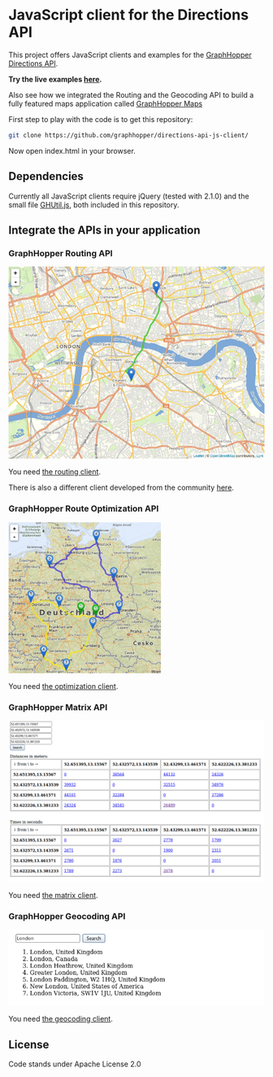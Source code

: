 # JavaScript client for the Directions API

This project offers JavaScript clients and examples for the [GraphHopper Directions API](https://graphhopper.com).

**Try the live examples [here](https://graphhopper.com/api/1/examples/).**

Also see how we integrated the Routing and the Geocoding API to build a fully featured maps application called [GraphHopper Maps](https://graphhopper.com/maps/)

First step to play with the code is to get this repository:

```bash
git clone https://github.com/graphhopper/directions-api-js-client/
```

Now open index.html in your browser.

## Dependencies

Currently all JavaScript clients require jQuery (tested with 2.1.0) and the
small file [GHUtil.js](./js/GHUtil.js), both included in this repository.

## Integrate the APIs in your application

### GraphHopper Routing API

![GraphHopper Routing API screenshot](./img/screenshot-routing.png)

You need [the routing client](./js/GraphHopperRouting.js).

There is also a different client developed from the community [here](https://www.npmjs.com/package/lrm-graphhopper).

### GraphHopper Route Optimization API

![Route Optimization API screenshot](./img/screenshot-vrp.png)

You need [the optimization client](./js/GraphHopperOptimization.js).

### GraphHopper Matrix API

![GraphHopper Matrix API screenshot](./img/screenshot-matrix.png)

You need [the matrix client](./js/GraphHopperMatrix.js).

### GraphHopper Geocoding API

![GraphHopper Geocoding API screenshot](./img/screenshot-geocoding.png)

You need [the geocoding client](./js/GraphHopperGeocoding.js).

## License

Code stands under Apache License 2.0

